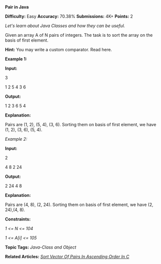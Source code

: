 **Pair in Java**

**Difficulty:** Easy    **Accuracy:** 70.38%    **Submissions:** 4K+    **Points:** 2

*Let's learn about Java Classes and how they can be useful.*

Given an array A of N pairs of integers. The task is to sort the array on the basis of first element.

**Hint:** You may write a custom comparator. Read here.

**Example 1:**

**Input:**

3

1 2 5 4 3 6

**Output:**

1 2 3 6 5 4

**Explanation:**

Pairs are (1, 2), (5, 4), (3, 6). Sorting them on basis of first element, we have (1, 2), (3, 6), (5, 4).

*Example 2:*

**Input:**

2

4 8 2 24

**Output:**

2 24 4 8

**Explanation:**

Pairs are (4, 8), (2, 24). Sorting them on basis of first element, we have (2, 24),(4, 8).

**Constraints:**

*1 <= N <= 104*

*1 <= A[i] <= 105*

**Topic Tags:**
*Java-Class and Object*

**Related Articles:**
[*Sort Vector Of Pairs In Ascending Order In C*](https://www.geeksforgeeks.org/sort-vector-of-pairs-in-ascending-order-in-c/)